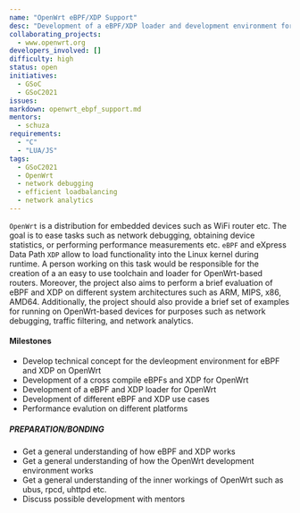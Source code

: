 ```yaml
---
name: "OpenWrt eBPF/XDP Support"
desc: "Development of a eBPF/XDP loader and development environment for OpenWrt"
collaborating_projects:
  - www.openwrt.org
developers_involved: []
difficulty: high
status: open
initiatives:
  - GSoC
  - GSoC2021
issues:
markdown: openwrt_ebpf_support.md
mentors:
  - schuza
requirements:
  - "C"
  - "LUA/JS"
tags:
  - GSoC2021
  - OpenWrt
  - network debugging
  - efficient loadbalancing
  - network analytics
---
```


`OpenWrt` is a distribution for embedded devices such as WiFi router etc.
The goal is to ease tasks such as network debugging, obtaining device statistics,
or performing performance measurements etc. `eBPF` and eXpress Data Path `XDP`
allow to load functionality into the Linux kernel during runtime.
A person working on this task would be responsible for the creation of a
an easy to use toolchain and loader for OpenWrt-based routers. Moreover, the
project also aims to perform a brief evaluation of eBPF and XDP on different system
architectures such as ARM, MIPS, x86, AMD64. Additionally, the project should
also provide a brief set of examples for running on OpenWrt-based devices for
purposes such as network debugging, traffic filtering, and network analytics.


#### Milestones

* Develop technical concept for the devleopment environment for eBPF and XDP on OpenWrt
* Development of a cross compile eBPFs and XDP for OpenWrt
* Development of a eBPF and XDP loader for OpenWrt
* Development of different eBPF and XDP use cases
* Performance evalution on different platforms


##### PREPARATION/BONDING

* Get a general understanding of how eBPF and XDP works
* Get a general understanding of how the OpenWrt development environment works
* Get a general understanding of the inner workings of OpenWrt such as ubus, rpcd, uhttpd etc.
* Discuss possible development with mentors
